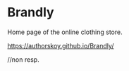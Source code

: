 # Brandly

Home page of the online clothing store.

https://authorskoy.github.io/Brandly/

//non resp.
